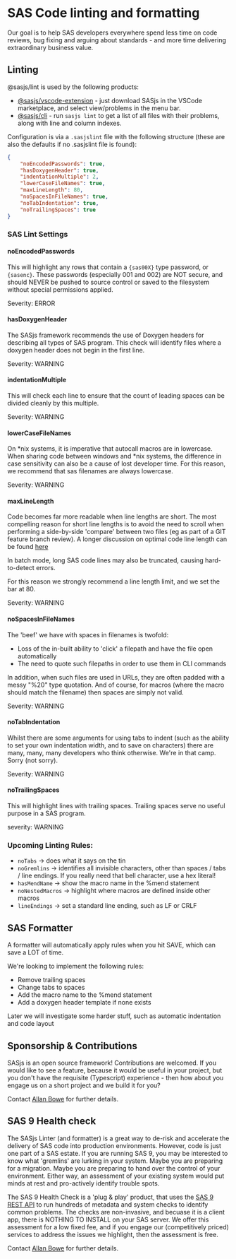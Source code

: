 # SAS Code linting and formatting

Our goal is to help SAS developers everywhere spend less time on code reviews, bug fixing and arguing about standards - and more time delivering extraordinary business value.

## Linting
@sasjs/lint is used by the following products:

  * [@sasjs/vscode-extension](https://github.com/sasjs/vscode-extension) - just download SASjs in the VSCode marketplace, and select view/problems in the menu bar.
  * [@sasjs/cli](https://cli.sasjs.io/lint) - run `sasjs lint` to get a list of all files with their problems, along with line and column indexes.

Configuration is via a `.sasjslint` file with the following structure (these are also the defaults if no .sasjslint file is found):

```json
{
    "noEncodedPasswords": true,
    "hasDoxygenHeader": true,
    "indentationMultiple": 2,
    "lowerCaseFileNames": true,
    "maxLineLength": 80,
    "noSpacesInFileNames": true,
    "noTabIndentation": true,
    "noTrailingSpaces": true
}
```

### SAS Lint Settings

#### noEncodedPasswords

This will highlight any rows that contain a `{sas00X}` type password, or `{sasenc}`.  These passwords (especially 001 and 002) are NOT secure, and should NEVER be pushed to source control or saved to the filesystem without special permissions applied.

Severity: ERROR

#### hasDoxygenHeader
The SASjs framework recommends the use of Doxygen headers for describing all types of SAS program.  This check will identify files where a doxygen header does not begin in the first line.

Severity: WARNING

#### indentationMultiple
This will check each line to ensure that the count of leading spaces can be divided cleanly by this multiple.

Severity: WARNING

#### lowerCaseFileNames
On *nix systems, it is imperative that autocall macros are in lowercase.  When sharing code between windows and *nix systems, the difference in case sensitivity can also be a cause of lost developer time.  For this reason, we recommend that sas filenames are always lowercase.

Severity: WARNING

#### maxLineLength
Code becomes far more readable when line lengths are short.  The most compelling reason for short line lengths is to avoid the need to scroll when performing a side-by-side 'compare' between two files (eg as part of a GIT feature branch review).  A longer discussion on optimal code line length can be found [here](https://stackoverflow.com/questions/578059/studies-on-optimal-code-width)

In batch mode, long SAS code lines may also be truncated, causing hard-to-detect errors.  

For this reason we strongly recommend a line length limit, and we set the bar at 80.

Severity: WARNING

#### noSpacesInFileNames
The 'beef' we have with spaces in filenames is twofold:

* Loss of the in-built ability to 'click' a filepath and have the file open automatically
* The need to quote such filepaths in order to use them in CLI commands

In addition, when such files are used in URLs, they are often padded with a messy "%20" type quotation.  And of course, for macros (where the macro should match the filename) then spaces are simply not valid.

Severity: WARNING

#### noTabIndentation
Whilst there are some arguments for using tabs to indent (such as the ability to set your own indentation width, and to save on characters) there are many, many, many developers who think otherwise.  We're in that camp.  Sorry (not sorry).

Severity: WARNING

#### noTrailingSpaces
This will highlight lines with trailing spaces.  Trailing spaces serve no useful purpose in a SAS program.

severity: WARNING

### Upcoming Linting Rules:

* `noTabs` -> does what it says on the tin 
* `noGremlins` -> identifies all invisible characters, other than spaces / tabs / line endings.  If you really need that bell character, use a hex literal!
* `hasMendName` -> show the macro name in the %mend statement
* `noNestedMacros` -> highlight where macros are defined inside other macros 
* `lineEndings` -> set a standard line ending, such as LF or CRLF

## SAS Formatter

A formatter will automatically apply rules when you hit SAVE, which can save a LOT of time.

We're looking to implement the following rules:

* Remove trailing spaces
* Change tabs to spaces 
* Add the macro name to the %mend statement 
* Add a doxygen header template if none exists 

Later we will investigate some harder stuff, such as automatic indentation and code layout

## Sponsorship & Contributions

SASjs is an open source framework!  Contributions are welcomed.  If you would like to see a feature, because it would be useful in your project, but you don't have the requisite (Typescript) experience - then how about you engage us on a short project and we build it for you?

Contact [Allan Bowe](https://www.linkedin.com/in/allanbowe/) for further details.

## SAS 9 Health check

The SASjs Linter (and formatter) is a great way to de-risk and accelerate the delivery of SAS code into production environments.  However, code is just one part of a SAS estate.  If you are running SAS 9, you may be interested to know what 'gremlins' are lurking in your system.  Maybe you are preparing for a migration.  Maybe you are preparing to hand over the control of your environment.  Either way, an assessment of your existing system would put minds at rest and pro-actively identify trouble spots.

The SAS 9 Health Check is a 'plug & play' product, that uses the [SAS 9 REST API](https://sas9api.io) to run hundreds of metadata and system checks to identify common problems.  The checks are non-invasive, and becuase it is a client app, there is NOTHING TO INSTALL on your SAS server.  We offer this assessment for a low fixed fee, and if you engage our (competitively priced) services to address the issues we highlight, then the assessment is free.

Contact [Allan Bowe](https://www.linkedin.com/in/allanbowe/) for further details.


